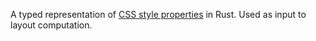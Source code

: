 A typed representation of [CSS style properties](https://css-tricks.com/snippets/css/a-guide-to-flexbox/) in Rust. Used as input to layout computation.